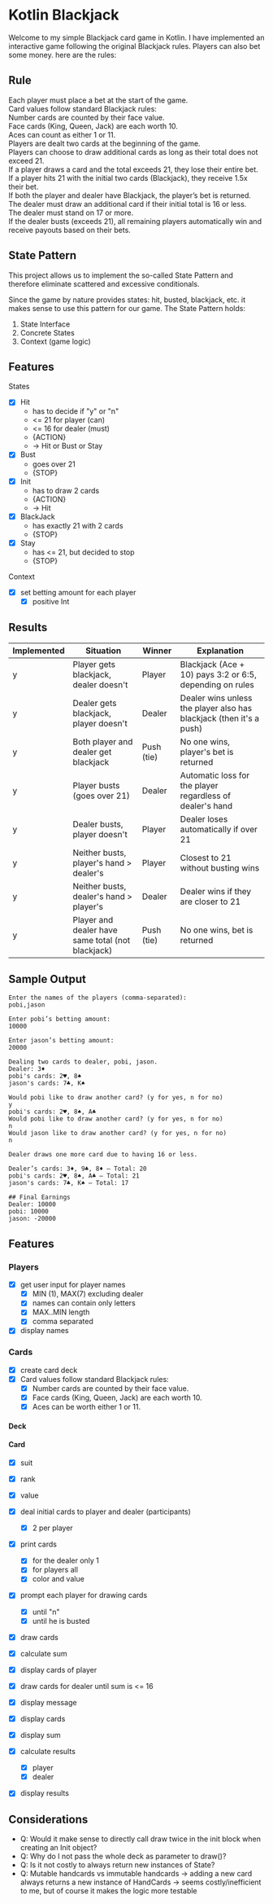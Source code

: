 
# Kotlin Blackjack
Welcome to my simple Blackjack card game in Kotlin. I have implemented 
an interactive game following the original Blackjack rules. Players can also bet
some money. here are the rules:

## Rule
Each player must place a bet at the start of the game. <br/>
Card values follow standard Blackjack rules: <br/>
Number cards are counted by their face value.<br/>
Face cards (King, Queen, Jack) are each worth 10.<br/>
Aces can count as either 1 or 11.<br/>
Players are dealt two cards at the beginning of the game.<br/>
Players can choose to draw additional cards as long as their total does not exceed 21.<br/>
If a player draws a card and the total exceeds 21, they lose their entire bet.<br/>
If a player hits 21 with the initial two cards (Blackjack), they receive 1.5x their bet.<br/>
If both the player and dealer have Blackjack, the player’s bet is returned.<br/>
The dealer must draw an additional card if their initial total is 16 or less.<br/>
The dealer must stand on 17 or more.<br/>
If the dealer busts (exceeds 21), all remaining players automatically win and receive payouts based on their bets.<br/>

## State Pattern
This project allows us to implement the so-called State Pattern
and therefore eliminate scattered and excessive conditionals.

Since the game by nature provides states: hit, busted, blackjack, etc. it makes sense to use this pattern for our game.
The State Pattern holds:
1. State Interface 
2. Concrete States 
3. Context (game logic)

## Features
States
- [x] Hit
  - has to decide if "y" or "n"
  - <= 21 for player (can)
  - <= 16 for dealer (must)
  - {ACTION}
  - -> Hit or Bust or Stay
- [x] Bust 
  - goes over 21
  - {STOP}
- [x] Init 
  - has to draw 2 cards
  - {ACTION}
  - -> Hit
- [x] BlackJack 
  - has exactly 21 with 2 cards
  - {STOP}
- [x] Stay
  - has <= 21, but decided to stop
  - {STOP}

Context
- [x] set betting amount for each player
  - [x] positive Int

## Results
  | Implemented | **Situation**                                     | **Winner** | **Explanation**                                                     |
  |-------------| ------------------------------------------------- | ---------- | ------------------------------------------------------------------- |
  | y           | Player gets blackjack, dealer doesn't             | Player     | Blackjack (Ace + 10) pays 3:2 or 6:5, depending on rules            |
  | y           | Dealer gets blackjack, player doesn't             | Dealer     | Dealer wins unless the player also has blackjack (then it's a push) |
  | y           | Both player and dealer get blackjack              | Push (tie) | No one wins, player's bet is returned                               |
  | y           | Player busts (goes over 21)                       | Dealer     | Automatic loss for the player regardless of dealer's hand           |
  | y           | Dealer busts, player doesn't                      | Player     | Dealer loses automatically if over 21                               |
  | y           | Neither busts, player's hand > dealer's           | Player     | Closest to 21 without busting wins                                  |
  | y           | Neither busts, dealer's hand > player's           | Dealer     | Dealer wins if they are closer to 21                                |
  | y           | Player and dealer have same total (not blackjack) | Push (tie) | No one wins, bet is returned                                        |


## Sample Output
```
Enter the names of the players (comma-separated):
pobi,jason

Enter pobi’s betting amount:
10000

Enter jason’s betting amount:
20000

Dealing two cards to dealer, pobi, jason.
Dealer: 3♦  
pobi's cards: 2♥, 8♠  
jason's cards: 7♣, K♠

Would pobi like to draw another card? (y for yes, n for no)  
y  
pobi's cards: 2♥, 8♠, A♣  
Would pobi like to draw another card? (y for yes, n for no)  
n  
Would jason like to draw another card? (y for yes, n for no)  
n  

Dealer draws one more card due to having 16 or less.

Dealer’s cards: 3♦, 9♣, 8♦ – Total: 20  
pobi's cards: 2♥, 8♠, A♣ – Total: 21  
jason's cards: 7♣, K♠ – Total: 17

## Final Earnings  
Dealer: 10000  
pobi: 10000  
jason: -20000

```

## Features
### Players
- [x] get user input for player names
  - [x] MIN (1), MAX(7) excluding dealer
  - [x] names can contain only letters
  - [x] MAX..MIN length
  - [x] comma separated
- [x] display names

### Cards
- [x] create card deck
- [x] Card values follow standard Blackjack rules:
  - [x] Number cards are counted by their face value.
  - [x] Face cards (King, Queen, Jack) are each worth 10.
  - [x] Aces can be worth either 1 or 11.
#### Deck
#### Card
- [x] suit
- [x] rank
- [x] value

- [x] deal initial cards to player and dealer (participants)
  - [x] 2 per player
- [x] print cards
  - [x] for the dealer only 1
  - [x] for players all
  - [x] color and value

- [x] prompt each player for drawing cards
  - [x] until "n"
  - [x] until he is busted
- [x] draw cards
- [x] calculate sum
- [x] display cards of player

- [x] draw cards for dealer until sum is <= 16
- [x] display message

- [x] display cards
- [x] display sum

- [x] calculate results
  - [x] player 
  - [x] dealer 
- [x] display results

## Considerations
- Q: Would it make sense to directly call draw twice in the init block when creating an Init object?
- Q: Why do I not pass the whole deck as parameter to draw()?
- Q: Is it not costly to always return new instances of State?
- Q: Mutable handcards vs immutable handcards -> adding a new card always returns a new instance of HandCards
-> seems costly/inefficient to me, but of course it makes the logic more testable
